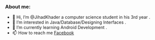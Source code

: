 ### About me: 

- 👋 Hi, I’m @JihadKhader a computer science student in his 3rd year .
- 👀 I’m interested in Java/Database/Designing Interfaces .
- 🌱 I’m currently learning Android Development .
- 📫 How to reach me [Facebook](https://www.facebook.com/jihad.alrashada/)

